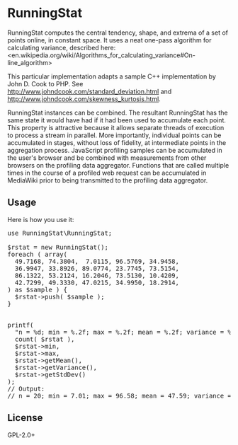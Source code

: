 RunningStat
===========

RunningStat computes the central tendency, shape, and extrema of a set of
points online, in constant space. It uses a neat one-pass algorithm for
calculating variance, described here:
	<en.wikipedia.org/wiki/Algorithms_for_calculating_variance#On-line_algorithm>

This particular implementation adapts a sample C++ implementation by John D.
Cook to PHP. See <http://www.johndcook.com/standard_deviation.html> and
	<http://www.johndcook.com/skewness_kurtosis.html>.

RunningStat instances can be combined. The resultant RunningStat has the same
state it would have had if it had been used to accumulate each point. This
property is attractive because it allows separate threads of execution to
process a stream in parallel. More importantly, individual points can be
accumulated in stages, without loss of fidelity, at intermediate points in the
aggregation process. JavaScript profiling samples can be accumulated in the
user's browser and be combined with measurements from other browsers on the
profiling data aggregator. Functions that are called multiple times in the
course of a profiled web request can be accumulated in MediaWiki prior to being
transmitted to the profiling data aggregator.

Usage
-----
Here is how you use it:

<pre lang="php">
use RunningStat\RunningStat;

$rstat = new RunningStat();
foreach ( array(
  49.7168, 74.3804,  7.0115, 96.5769, 34.9458,
  36.9947, 33.8926, 89.0774, 23.7745, 73.5154,
  86.1322, 53.2124, 16.2046, 73.5130, 10.4209,
  42.7299, 49.3330, 47.0215, 34.9950, 18.2914,
) as $sample ) {
  $rstat->push( $sample );
}


printf(
  "n = %d; min = %.2f; max = %.2f; mean = %.2f; variance = %.2f; stddev = %.2f\n",
  count( $rstat ),
  $rstat->min,
  $rstat->max,
  $rstat->getMean(),
  $rstat->getVariance(),
  $rstat->getStdDev()
);
// Output:
// n = 20; min = 7.01; max = 96.58; mean = 47.59; variance = 725.71; stddev = 26.94
</pre>

License
-------
GPL-2.0+
